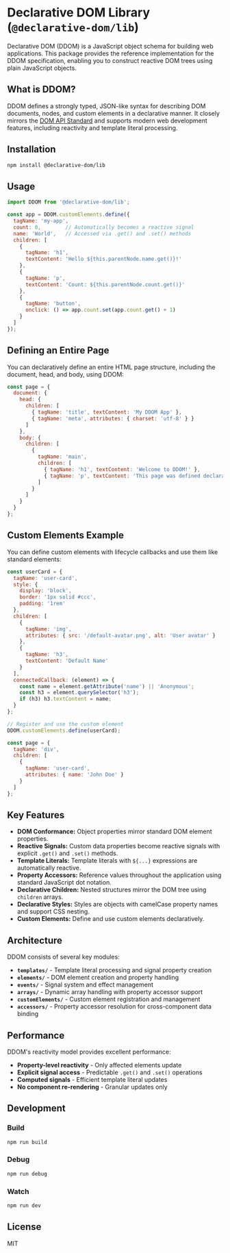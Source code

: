# Declarative DOM Library (`@declarative-dom/lib`)

Declarative DOM (DDOM) is a JavaScript object schema for building web applications. This package provides the reference implementation for the DDOM specification, enabling you to construct reactive DOM trees using plain JavaScript objects.

## What is DDOM?

DDOM defines a strongly typed, JSON-like syntax for describing DOM documents, nodes, and custom elements in a declarative manner. It closely mirrors the [DOM API Standard](https://dom.spec.whatwg.org/) and supports modern web development features, including reactivity and template literal processing.

## Installation

```bash
npm install @declarative-dom/lib
```

## Usage

```javascript
import DDOM from '@declarative-dom/lib';

const app = DDOM.customElements.define({
  tagName: 'my-app',
  count: 0,        // Automatically becomes a reactive signal
  name: 'World',   // Accessed via .get() and .set() methods
  children: [
    {
      tagName: 'h1',
      textContent: 'Hello ${this.parentNode.name.get()}!'
    },
    {
      tagName: 'p',
      textContent: 'Count: ${this.parentNode.count.get()}'
    },
    {
      tagName: 'button',
      onclick: () => app.count.set(app.count.get() + 1)
    }
  ]
});
```

## Defining an Entire Page

You can declaratively define an entire HTML page structure, including the document, head, and body, using DDOM:

```javascript
const page = {
  document: {
    head: {
      children: [
        { tagName: 'title', textContent: 'My DDOM App' },
        { tagName: 'meta', attributes: { charset: 'utf-8' } }
      ]
    },
    body: {
      children: [
        {
          tagName: 'main',
          children: [
            { tagName: 'h1', textContent: 'Welcome to DDOM!' },
            { tagName: 'p', textContent: 'This page was defined declaratively.' }
          ]
        }
      ]
    }
  }
};
```

## Custom Elements Example

You can define custom elements with lifecycle callbacks and use them like standard elements:

```javascript
const userCard = {
  tagName: 'user-card',
  style: {
    display: 'block',
    border: '1px solid #ccc',
    padding: '1rem'
  },
  children: [
    {
      tagName: 'img',
      attributes: { src: '/default-avatar.png', alt: 'User avatar' }
    },
    {
      tagName: 'h3',
      textContent: 'Default Name'
    }
  ],
  connectedCallback: (element) => {
    const name = element.getAttribute('name') || 'Anonymous';
    const h3 = element.querySelector('h3');
    if (h3) h3.textContent = name;
  }
};

// Register and use the custom element
DDOM.customElements.define(userCard);

const page = {
  tagName: 'div',
  children: [
    {
      tagName: 'user-card',
      attributes: { name: 'John Doe' }
    }
  ]
};
```

## Key Features

- **DOM Conformance:** Object properties mirror standard DOM element properties.
- **Reactive Signals:** Custom data properties become reactive signals with explicit `.get()` and `.set()` methods.
- **Template Literals:** Template literals with `${...}` expressions are automatically reactive.
- **Property Accessors:** Reference values throughout the application using standard JavaScript dot notation.
- **Declarative Children:** Nested structures mirror the DOM tree using `children` arrays.
- **Declarative Styles:** Styles are objects with camelCase property names and support CSS nesting.
- **Custom Elements:** Define and use custom elements declaratively.

## Architecture

DDOM consists of several key modules:

- **`templates/`** - Template literal processing and signal property creation
- **`elements/`** - DOM element creation and property handling
- **`events/`** - Signal system and effect management
- **`arrays/`** - Dynamic array handling with property accessor support
- **`customElements/`** - Custom element registration and management
- **`accessors/`** - Property accessor resolution for cross-component data binding

## Performance

DDOM's reactivity model provides excellent performance:

- **Property-level reactivity** - Only affected elements update
- **Explicit signal access** - Predictable `.get()` and `.set()` operations
- **Computed signals** - Efficient template literal updates
- **No component re-rendering** - Granular updates only

## Development

### Build

```bash
npm run build
```

### Debug

```bash
npm run debug
```

### Watch

```bash
npm run dev
```

## License

MIT
